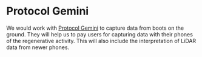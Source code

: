 # Protocol Gemini

We would work with [Protocol Gemini](https://www.protocolgemini.com) to capture data from boots on the ground. They will help us to pay users for capturing data with their phones of the regenerative activity. This will also include the interpretation of LiDAR data from newer phones.
